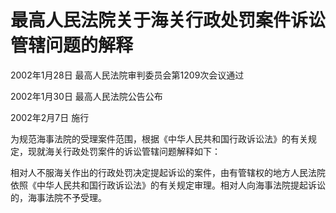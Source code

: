 # 最高人民法院关于海关行政处罚案件诉讼管辖问题的解释

2002年1月28日 最高人民法院审判委员会第1209次会议通过

2002年1月30日 最高人民法院公告公布

2002年2月7日 施行

为规范海事法院的受理案件范围，根据《中华人民共和国行政诉讼法》的有关规定，现就海关行政处罚案件的诉讼管辖问题解释如下：

相对人不服海关作出的行政处罚决定提起诉讼的案件，由有管辖权的地方人民法院依照《中华人民共和国行政诉讼法》的有关规定审理。相对人向海事法院提起诉讼的，海事法院不予受理。
